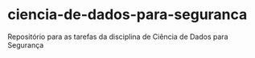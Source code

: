 # ciencia-de-dados-para-seguranca
Repositório para as tarefas da disciplina de Ciência de Dados para Segurança
